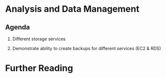 
# Analysis and Data Management

## Agenda

1. Different storage services

1. Demonstrate ability to create backups for different services (EC2 & RDS)

# Further Reading